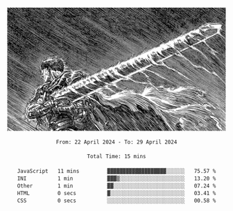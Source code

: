 <!-- Profile image -->
<p align="center">
 <img src="assets/bpD2ohb.png" width="1080px">
</p>
<!-- Profile image end -->

<div align="center">
<!--START_SECTION:waka-->

```txt
From: 22 April 2024 - To: 29 April 2024

Total Time: 15 mins

JavaScript   11 mins         ▓▓▓▓▓▓▓▓▓▓▓▓▓▓▓▓▓▓▓░░░░░░   75.57 %
INI          1 min           ▓▓▓▒░░░░░░░░░░░░░░░░░░░░░   13.20 %
Other        1 min           ▓▓░░░░░░░░░░░░░░░░░░░░░░░   07.24 %
HTML         0 secs          ▓░░░░░░░░░░░░░░░░░░░░░░░░   03.41 %
CSS          0 secs          ░░░░░░░░░░░░░░░░░░░░░░░░░   00.58 %
```

<!--END_SECTION:waka-->
</div>
